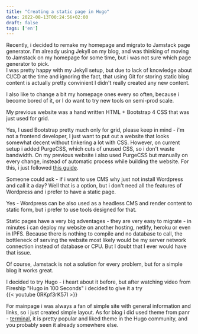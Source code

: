 ```yaml
---
title: "Creating a static page in Hugo"
date: 2022-08-13T00:24:56+02:00
draft: false
tags: ['en']
---
```


Recently, i decided to remake my homepage and migrato to Jamstack page generator. I'm already using Jekyll on my blog, and was thinking of moving to Jamstack on my homepage for some time, but i was not sure which page generator to pick.  
I was pretty happy with my Jekyll setup, but due to lack of knowledge about CI/CD at the time and ignoring the fact, that using Git for storing static blog content is actually pretty convinient I didn't really created any new content.

I also like to change a bit my homepage ones every so often, because i become bored of it, or I do want to try new tools on semi-prod scale.

My previous website was a hand written HTML + Bootstrap 4 CSS that was just used for grid.

Yes, I used Bootstrap pretty much only for grid, please keep in mind - i'm not a frontend developer, I just want to put out a website that looks somewhat decent without tinkering a lot with CSS. However, on current setup i added PurgeCSS, which cuts of unused CSS, so i don't waste bandwidth. On my previous website i also used PurgeCSS but manually on every change, instead of automatic process while building the website.
For this, i just followed [this guide](https://purgecss.com/guides/hugo.html).

Someone could ask - if i want to use CMS why just not install Wordpress and call it a day? Well that is a option, but i don't need all the features of Wordpress and i prefer to have a static page.

Yes - Wordpress can be also used as a headless CMS and render content to static form, but i prefer to use tools designed for that.

Static pages have a very big adventages - they are very easy to migrate - in minutes i can deploy my website on another hosting, netlify, heroku or even in IPFS. Because there is nothing to compile and no database to call, the bottleneck of serving the website most likely would be my server network connection instead of database or CPU. But I doubt that I ever would have that issue.

Of course, Jamstack is not a solution for every problem, but for a simple blog it works great.

I decided to try Hugo - i heart about it before, but after watching video from Fireship "Hugo in 100 Seconds" i decided to give it a try  
{{< youtube 0RKpf3rK57I >}}

For mainpage i was always a fan of simple site with general information and links, so i just created simple layout. As for blog i did used theme from panr - [terminal](https://github.com/panr/hugo-theme-terminal), it is pretty popular and liked theme in the Hugo community, and you probably seen it already somewhere else.

